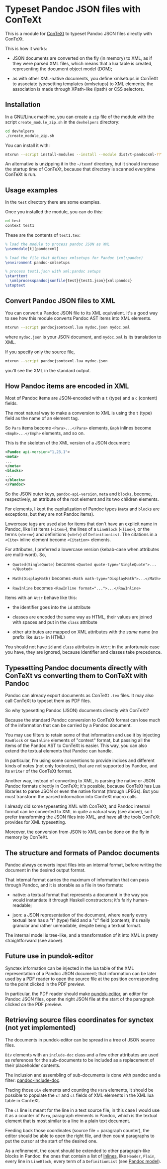 # Typeset Pandoc JSON files with ConTeXt

This is a module for [ConTeXt](https://wiki.contextgarden.net)
to typeset Pandoc JSON files directly with ConTeXt.

This is how it works:

- JSON documents are converted on the fly (in memory) to XML,
  as if they were parsed XML files, which means that a lua table
  is created, representing the document object model (DOM);

- as with other XML-native documents, you define xmlsetups in ConTeXt
  to associate typesetting templates (xmlsetups) to XML elements;
  the association is made through XPath-like (lpath) or CSS selectors.

## Installation

In a GNU/Linux machine, you can create a `zip` file of the module
with the script `create_module_zip.sh` in the `devhelpers` directory:

```sh
cd devhelpers
./create_module_zip.sh
```

You can install it with:

```sh
mtxrun --script install-modules --install --module dist/t-pandocxml-????.??.??.zip
```

An alternative is unzipping it in the `~/texmf` directory, but it should increase
the startup time of ConTeXt, because that directory is scanned everytime ConTeXt is run.

## Usage examples

In the `test` directory there are some examples.

Once you installed the module, you can do this:

```sh
cd test
context test1
```

These are the contents of `test1.tex`:

```tex
% load the module to process pandoc JSON as XML
\usemodule[t][pandocxml]

% load the file that defines xmlsetups for Pandoc (xml:pandoc)
\environment pandoc-xmlsetups

% process test1.json with xml:pandoc setups
\starttext
  \xmlprocesspandocjsonfile{test}{test1.json}{xml:pandoc}
\stoptext
```

## Convert Pandoc JSON files to XML

You can convert a Pandoc JSON file to its XML equivalent.
It's a good way to see how this module converts Pandoc AST items into XML elements.

```sh
mtxrun --script pandocjsontoxml.lua mydoc.json mydoc.xml
```

where `mydoc.json` is your JSON document, and `mydoc.xml` is its translation to XML.

If you specify only the source file,

```sh
mtxrun --script pandocjsontoxml.lua mydoc.json
```

you'll see the XML in the standard output.

## How Pandoc items are encoded in XML

Most of Pandoc items are JSON-encoded with a `t` (type) and a `c` (content) fields.

The most natural way to make a conversion to XML is using the `t` (type) field
as the name of an element tag.

So `Para` items become `<Para>...</Para>` elements, `Emph` inlines become `<Emph>...</Emph>`
elements, and so on.

This is the skeleton of the XML version of a JSON document:

```xml
<Pandoc api-version="1,23,1">
<meta>
...
</meta>
<blocks>
...
</blocks>
</Pandoc>
```

So the JSON outer keys, `pandoc-api-version`, `meta` and `blocks`, become, respectively,
an attribute of the root element and its two children elements.

For elements, I kept the capitalization of Pandoc types (`meta` and `blocks` are exceptions,
but they are not Pandoc items).

Lowercase tags are used also for items that don't have an explicit name in Pandoc, like list items (`<item>`), the lines of a `LineBlock` (`<line>`), or the terms (`<term>`) and definitions (`<def>`) of `DefinitionList`.
The citations in a `<Cite>` inline element become `<Citation>` elements.

For attributes, I preferred a lowercase version (kebab-case when attributes are multi-word).
So,

- `Quoted(SingleQuote)` becomes `<Quoted quote-type="SingleQuote">...</Quoted>`

- `Math(DisplayMath)` becomes `<Math math-type="DisplayMath">...</Math>`

- `RawInline` becomes `<RawInline format="...">...</RawInline>`

Items with an `Attr` behave like this:

- the identifier goes into the `id` attribute

- classes are encoded the same way as HTML, their values are joined with spaces
  and put in the `class` attribute

- other attributes are mapped on XML attributes with the _same_ name (no prefix
  like `data-` in HTML)

You should not have `id` and `class` attributes in `Attr`; in the unfortunate case
you have, they are ignored, because identifier and classes take precedence.

## Typesetting Pandoc documents directly with ConTeXt vs converting them to ConTeXt with Pandoc

Pandoc can already export documents as ConTeXt `.tex` files.
It may also call ConTeXt to typeset them as PDF files.

So why typesetting Pandoc (JSON) documents directly with ConTeXt?

Because the standard Pandoc conversion to ConTeXt format can lose much of
the information that can be carried by a Pandoc document.

You may use filters to retain some of that information and use it
by injecting `RawBlock` or `RawInline` elements of "context" format,
but passing all the items of the Pandoc AST to ConTeXt is easier.
This way, you can also extend the textual elements that Pandoc can handle.

In particular, I'm using some conventions to provide indices and different
kinds of notes (not only footnotes), that are not supported by Pandoc,
and its `Writer` of the ConTeXt format.

Another way, instead of converting to XML, is parsing the native
or JSON Pandoc formats directly in ConTeXt;
it's possible, because ConTeXt has Lua libraries to parse JSON
or even the native format (through LPEGs).
But you must transform the parsed information into ConTeXt macro calls.

I already did some typesetting XML with ConTeXt, and Pandoc internal format
can be converted to XML in quite a natural way (see above), so I prefer 
transforming the JSON files into XML, and have all the tools ConTeXt
provides for XML typesetting.

Moreover, the conversion from JSON to XML can be done on the fly in
memory by ConTeXt.

## The structure and formats of Pandoc documents

Pandoc always converts input files into an internal format,
before writing the document in the desired output format.

That internal format carries the maximum of information that can
pass through Pandoc, and it is storable as a file in two formats:

- native: a textual format that represents a document in the way
          you would instantiate it through Haskell constructors;
          it's fairly human-readable;

- json:   a JSON representation of the document, where nearly every
          textual item has a "t" (type) field and a "c" field (content);
          it's really granular and rather unreadable, despite being
          a textual format.

The internal model is tree-like, and a transformation of it into XML
is pretty straightforward (see above).

## Future use in pundok-editor

Synctex information can be injected in the lua table of the
XML representation of a Pandoc JSON document;
that information can be later used by a PDF reader to open the
source file at the position corresponding to the point clicked
in the PDF preview.

In particular, the PDF reader should make
[pundok-editor](https://github.com/massifrg/pundok-editor), an editor
for Pandoc JSON files, open the right JSON file at the start of the
paragraph clicked on the PDF preview.

## Retrieving source files coordinates for synctex (not yet implemented)

The documents in pundok-editor can be spread in a tree of JSON source files.

`Div` elements with an `include-doc` class and a few other attributes are
used as references for the sub-documents to be included as a replacement
of their placeholder contents.

The inclusion and assembling of sub-documents is done with pandoc and
a filter: [pandoc-include-doc](https://github.com/massifrg/pandoc-include-doc).

Tracing those `Div` elements and counting the `Para` elements, it should be possible
to populate the `cf` and `cl` fields of XML elements in the XML lua table in ConTeXt.

The `cl` line is meant for the line in a text source file, in this case I would use
it as a counter of `Para`, paragraph elements in Pandoc, which is the textual element
that is most similar to a line in a plain text document.

Feeding back those coordinates (source file + paragraph counter), the editor should
be able to open the right file, and then count paragraphs to put the cursor at the
start of the desired one.

As a refinement, the count should be extended to other paragraph-like blocks
in Pandoc: the ones that contain a list of
[Inlines](https://hackage.haskell.org/package/pandoc-types-1.23.1/docs/Text-Pandoc-Definition.html#t:Inline),
like `Header`, `Plain`, every line in `LineBlock`, every term of a `DefinitionList`
(see [Pandoc model](https://hackage.haskell.org/package/pandoc-types-1.23.1/docs/Text-Pandoc-Definition.html)).
